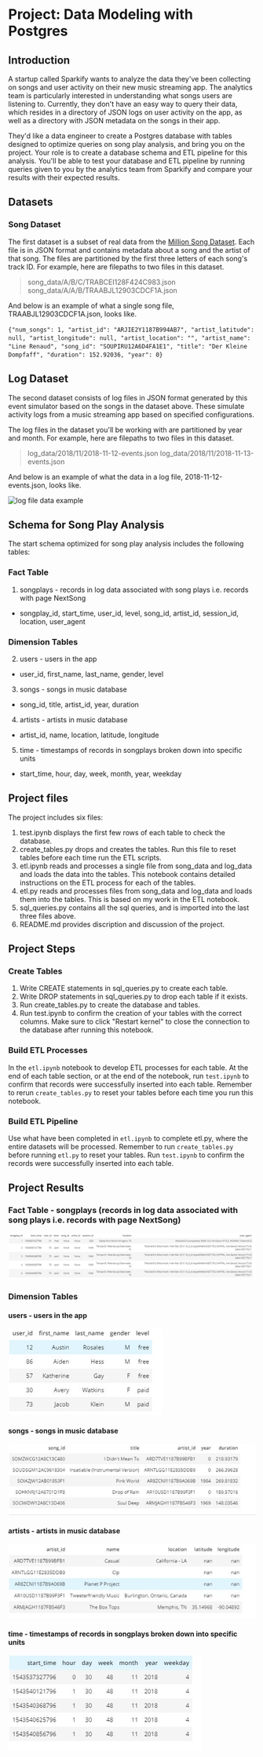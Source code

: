 # Project: Data Modeling with Postgres

## Introduction
A startup called Sparkify wants to analyze the data they've been collecting on songs and user activity on their new music streaming app. The analytics team is particularly interested in understanding what songs users are listening to. Currently, they don't have an easy way to query their data, which resides in a directory of JSON logs on user activity on the app, as well as a directory with JSON metadata on the songs in their app.

They'd like a data engineer to create a Postgres database with tables designed to optimize queries on song play analysis, and bring you on the project. Your role is to create a database schema and ETL pipeline for this analysis. You'll be able to test your database and ETL pipeline by running queries given to you by the analytics team from Sparkify and compare your results with their expected results.

## Datasets
### Song Dataset
The first dataset is a subset of real data from the [Million Song Dataset](https://labrosa.ee.columbia.edu/millionsong/). Each file is in JSON format and contains metadata about a song and the artist of that song. The files are partitioned by the first three letters of each song's track ID. For example, here are filepaths to two files in this dataset.

> song_data/A/B/C/TRABCEI128F424C983.json
> song_data/A/A/B/TRAABJL12903CDCF1A.json

And below is an example of what a single song file, TRAABJL12903CDCF1A.json, looks like.

`{"num_songs": 1, "artist_id": "ARJIE2Y1187B994AB7", "artist_latitude": null, "artist_longitude": null, "artist_location": "", "artist_name": "Line Renaud", "song_id": "SOUPIRU12A6D4FA1E1", "title": "Der Kleine Dompfaff", "duration": 152.92036, "year": 0}`

## Log Dataset

The second dataset consists of log files in JSON format generated by this event simulator based on the songs in the dataset above. These simulate activity logs from a music streaming app based on specified configurations.

The log files in the dataset you'll be working with are partitioned by year and month. For example, here are filepaths to two files in this dataset.

> log_data/2018/11/2018-11-12-events.json
> log_data/2018/11/2018-11-13-events.json

And below is an example of what the data in a log file, 2018-11-12-events.json, looks like.

![log file data example](https://video.udacity-data.com/topher/2019/February/5c6c15e9_log-data/log-data.png)

## Schema for Song Play Analysis
The start schema optimized for song play analysis includes the following tables:
### Fact Table
1. songplays - records in log data associated with song plays i.e. records with page NextSong
 - songplay_id, start_time, user_id, level, song_id, artist_id, session_id, location, user_agent
 
### Dimension Tables
2. users - users in the app
 - user_id, first_name, last_name, gender, level
3. songs - songs in music database
 - song_id, title, artist_id, year, duration
4. artists - artists in music database
 - artist_id, name, location, latitude, longitude
5. time - timestamps of records in songplays broken down into specific units
 - start_time, hour, day, week, month, year, weekday

## Project files
The project includes six files:
1. test.ipynb displays the first few rows of each table to check the database.
2. create_tables.py drops and creates the tables. Run this file to reset tables before each time run the ETL scripts.
3. etl.ipynb reads and processes a single file from song_data and log_data and loads the data into the tables. This notebook contains detailed instructions on the ETL process for each of the tables.
4. etl.py reads and processes files from song_data and log_data and loads them into the tables. This is based on my work in the ETL notebook.
5. sql_queries.py contains all the sql queries, and is imported into the last three files above.
6. README.md provides discription and discussion of the project.

## Project Steps

### Create Tables
1. Write CREATE statements in sql_queries.py to create each table.
2. Write DROP statements in sql_queries.py to drop each table if it exists.
3. Run create_tables.py to create the database and tables.
4. Run test.ipynb to confirm the creation of your tables with the correct columns. Make sure to click "Restart kernel" to close the connection to the database after running this notebook.

### Build ETL Processes
In the `etl.ipynb` notebook to develop ETL processes for each table. At the end of each table section, or at the end of the notebook, run `test.ipynb` to confirm that records were successfully inserted into each table. Remember to rerun `create_tables.py` to reset your tables before each time you run this notebook.

### Build ETL Pipeline
Use what have been completed in `etl.ipynb` to complete etl.py, where the entire datasets will be processed. Remember to run `create_tables.py` before running `etl.py` to reset your tables. Run `test.ipynb` to confirm the records were successfully inserted into each table.

## Project Results
### Fact Table - songplays (records in log data associated with song plays i.e. records with page NextSong)
![Fact Table - songplays](/tables_screenshot/Songplays_table_screenshot.JPG "Fact Table - songplays")

### Dimension Tables
#### users - users in the app
![Dimension Table - users](/tables_screenshot/Users_table_screenshot.JPG "Dimension Table - users")

#### songs - songs in music database
![Dimension Table - songs](/tables_screenshot/Songs_table_screenshot.JPG "Dimension Table - songs")

#### artists - artists in music database
![Dimension Table - artists](/tables_screenshot/artists_table_screenshot.JPG "Dimension Table - artists")

#### time - timestamps of records in songplays broken down into specific units
![Dimension Table - time](/tables_screenshot/Time_table_screenshot.JPG "Dimension Table - time")

